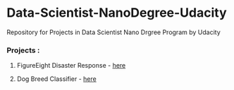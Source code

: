 # Data-Scientist-NanoDegree-Udacity
Repository for Projects in Data Scientist Nano Drgree Program by Udacity

### Projects :
1. FigureEight Disaster Response - [here](https://github.com/arpank97/Data-Scientist-NanoDegree-Udacity/tree/master/FigureEight%20-%20Disaster%20Response)

2. Dog Breed Classifier - [here](https://github.com/arpank97/Data-Scientist-NanoDegree-Udacity/tree/master/Dog%20Breed%20Classifier)
